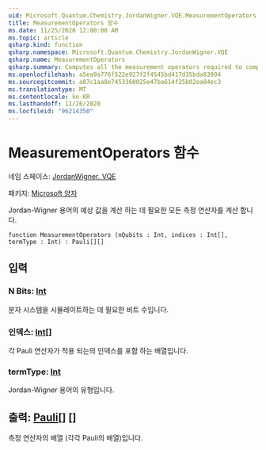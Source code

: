 ```yaml
---
uid: Microsoft.Quantum.Chemistry.JordanWigner.VQE.MeasurementOperators
title: MeasurementOperators 함수
ms.date: 11/25/2020 12:00:00 AM
ms.topic: article
qsharp.kind: function
qsharp.namespace: Microsoft.Quantum.Chemistry.JordanWigner.VQE
qsharp.name: MeasurementOperators
qsharp.summary: Computes all the measurement operators required to compute the expectation of a Jordan-Wigner term.
ms.openlocfilehash: a5ea9a776f522e927f2f4545bd417d35bda83994
ms.sourcegitcommit: a87c1aa8e7453360025e47ba614f25b02ea84ec3
ms.translationtype: MT
ms.contentlocale: ko-KR
ms.lasthandoff: 11/26/2020
ms.locfileid: "96214350"
---
```

# <a name="measurementoperators-function"></a>MeasurementOperators 함수

네임 스페이스: [JordanWigner. VQE](xref:Microsoft.Quantum.Chemistry.JordanWigner.VQE)

패키지: [Microsoft 양자](https://nuget.org/packages/Microsoft.Quantum.Chemistry)


Jordan-Wigner 용어의 예상 값을 계산 하는 데 필요한 모든 측정 연산자를 계산 합니다.

```qsharp
function MeasurementOperators (nQubits : Int, indices : Int[], termType : Int) : Pauli[][]
```


## <a name="input"></a>입력

### <a name="nqubits--int"></a>N Bits: [Int](xref:microsoft.quantum.lang-ref.int)

분자 시스템을 시뮬레이트하는 데 필요한 비트 수입니다.


### <a name="indices--int"></a>인덱스: [Int](xref:microsoft.quantum.lang-ref.int)[]

각 Pauli 연산자가 적용 되는의 인덱스를 포함 하는 배열입니다.


### <a name="termtype--int"></a>termType: [Int](xref:microsoft.quantum.lang-ref.int)

Jordan-Wigner 용어의 유형입니다.



## <a name="output--pauli"></a>출력: [Pauli](xref:microsoft.quantum.lang-ref.pauli)[] []

측정 연산자의 배열 (각각 Pauli의 배열)입니다.